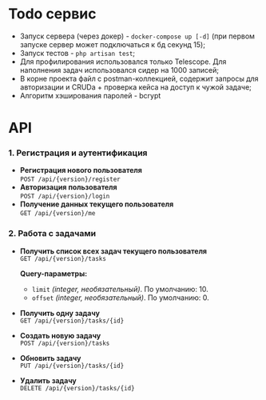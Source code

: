 # Todo сервис

- Запуск сервера (через докер) - `docker-compose up [-d]` (при первом запуске сервер может подключаться к бд секунд 15);
- Запуск тестов - `php artisan test`;
- Для профилирования использовался только Telescope. Для наполнения задач использовался сидер на 1000 записей;
- В корне проекта файл с postman-коллекцией, содержит запросы для авторизации и CRUDа + проверка кейса на доступ к чужой задаче;
- Алгоритм хэширования паролей - bcrypt

# API
### 1. Регистрация и аутентификация
- **Регистрация нового пользователя**  
  `POST /api/{version}/register`
- **Авторизация пользователя**  
  `POST /api/{version}/login`
- **Получение данных текущего пользователя**  
  `GET /api/{version}/me`

### 2. Работа с задачами

- **Получить список всех задач текущего пользователя**  
  `GET /api/{version}/tasks`
  
  **Query-параметры:**  
  - `limit` *(integer, необязательный)*. По умолчанию: 10.
  - `offset` *(integer, необязательный)*. По умолчанию: 0. 

- **Получить одну задачу**  
  `GET /api/{version}/tasks/{id}`

- **Создать новую задачу**  
  `POST /api/{version}/tasks`

- **Обновить задачу**  
  `PUT /api/{version}/tasks/{id}`

- **Удалить задачу**  
  `DELETE /api/{version}/tasks/{id}`
